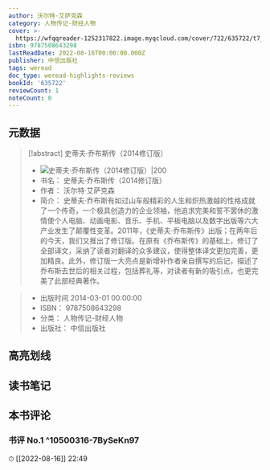 ```yaml
---
author: 沃尔特·艾萨克森
category: 人物传记-财经人物
cover: >-
  https://wfqqreader-1252317822.image.myqcloud.com/cover/722/635722/t7_635722.jpg
isbn: 9787508643298
lastReadDate: 2022-08-16T00:00:00.000Z
publisher: 中信出版社
tags: weread
doc_type: weread-highlights-reviews
bookId: '635722'
reviewCount: 1
noteCount: 0
---
```


## 元数据

> [!abstract] 史蒂夫·乔布斯传（2014修订版）
> - ![ 史蒂夫·乔布斯传（2014修订版）|200](https://wfqqreader-1252317822.image.myqcloud.com/cover/722/635722/t7_635722.jpg)
> - 书名： 史蒂夫·乔布斯传（2014修订版）
> - 作者： 沃尔特·艾萨克森
> - 简介：     史蒂夫·乔布斯有如过山车般精彩的人生和炽热激越的性格成就了一个传奇，一个极具创造力的企业领袖，他追求完美和誓不罢休的激情使个人电脑、动画电影、音乐、手机、平板电脑以及数字出版等六大产业发生了颠覆性变革。2011年，《史蒂夫·乔布斯传》出版；在两年后的今天，我们又推出了修订版。在原有《乔布斯传》的基础上，修订了全部译文，采纳了读者对翻译的众多建议，使得整体译文更加完善，更加精良。此外，修订版一大亮点是新增补作者亲自撰写的后记，描述了乔布斯去世后的相关过程，包括葬礼等，对读者有新的吸引点，也更完美了此部经典著作。

> - 出版时间 2014-03-01 00:00:00
> - ISBN： 9787508643298
> - 分类： 人物传记-财经人物
> - 出版社： 中信出版社

## 高亮划线

## 读书笔记

## 本书评论

### 书评 No.1  ^10500316-7BySeKn97
⏱ [[2022-08-16]]  22:49

